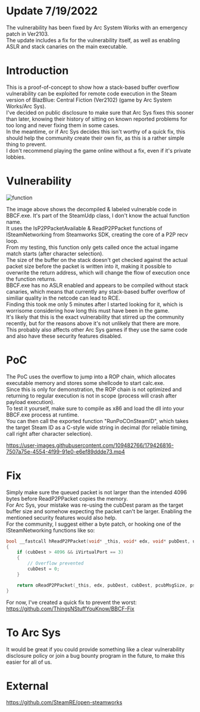 # Update 7/19/2022
The vulnerability has been fixed by Arc System Works with an emergency patch in Ver2103.\
The update includes a fix for the vulnerability itself, as well as enabling ASLR and stack canaries on the main executable.

# Introduction
This is a proof-of-concept to show how a stack-based buffer overflow vulnerability can be exploited for remote code execution in the Steam version of BlazBlue: Central Fiction (Ver2102) (game by Arc System Works/Arc Sys).\
I've decided on public disclosure to make sure that Arc Sys fixes this sooner than later, knowing their history of sitting on known reported problems for too long and never fixing them in some cases.\
In the meantime, or if Arc Sys decides this isn't worthy of a quick fix, this should help the community create their own fix, as this is a rather simple thing to prevent.\
I don't recommend playing the game online without a fix, even if it's private lobbies.

# Vulnerability
![function](https://user-images.githubusercontent.com/109482766/179424981-c4315311-6f09-42dc-b0d6-38a35108c714.png)

The image above shows the decompiled & labeled vulnerable code in BBCF.exe. It's part of the SteamUdp class, I don't know the actual function name.\
It uses the IsP2PPacketAvailable & ReadP2PPacket functions of ISteamNetworking from Steamworks SDK, creating the core of a P2P recv loop.\
From my testing, this function only gets called once the actual ingame match starts (after character selection).\
The size of the buffer on the stack doesn't get checked against the actual packet size before the packet is written into it, making it possible to overwrite the return address, which will change the flow of execution once the function returns.\
BBCF.exe has no ASLR enabled and appears to be compiled without stack canaries, which means that currently any stack-based buffer overflow of similiar quality in the netcode can lead to RCE.\
Finding this took me only 5 minutes after I started looking for it, which is worrisome considering how long this must have been in the game.\
It's likely that this is the exact vulnerability that stirred up the community recently, but for the reasons above it's not unlikely that there are more.\
This probably also affects other Arc Sys games if they use the same code and also have these security features disabled.

# PoC
The PoC uses the overflow to jump into a ROP chain, which allocates executable memory and stores some shellcode to start calc.exe.\
Since this is only for demonstration, the ROP chain is not optimized and returning to regular execution is not in scope (process will crash after payload execution).\
To test it yourself, make sure to compile as x86 and load the dll into your BBCF.exe process at runtime.\
You can then call the exported function "RunPoCOnSteamID", which takes the target Steam ID as a C-style wide string in decimal (for reliable timing, call right after character selection).


https://user-images.githubusercontent.com/109482766/179426816-7507a75e-4554-4f99-91e0-e6ef89ddde73.mp4


# Fix
Simply make sure the queued packet is not larger than the intended 4096 bytes before ReadP2PPacket copies the memory.\
For Arc Sys, your mistake was re-using the cubDest param as the target buffer size and somehow expecting the packet can't be larger. Enabling the mentioned security features would also help.\
For the community, I suggest either a byte patch, or hooking one of the ISteamNetworking functions like so:
```cpp
bool __fastcall hReadP2PPacket(void* _this, void* edx, void* pubDest, uint32 cubDest, uint32* pcubMsgSize, CSteamID* psteamIDRemote, int iVirtualPort)
{
    if (cubDest > 4096 && iVirtualPort == 3)
    {
        // Overflow prevented
        cubDest = 0;
    }

    return oReadP2PPacket(_this, edx, pubDest, cubDest, pcubMsgSize, psteamIDRemote, iVirtualPort);
}
```
For now, I've created a quick fix to prevent the worst: https://github.com/ThingsNStuffYouKnow/BBCF-Fix

# To Arc Sys
It would be great if you could provide something like a clear vulnerability disclosure policy or join a bug bounty program in the future, to make this easier for all of us.

# External
https://github.com/SteamRE/open-steamworks
